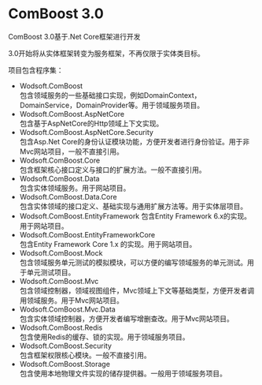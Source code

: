 ﻿ComBoost 3.0
========

ComBoost 3.0基于.Net Core框架进行开发

3.0开始将从实体框架转变为服务框架，不再仅限于实体类目标。

项目包含程序集：
* Wodsoft.ComBoost  
包含领域服务的一些基础接口实现，例如DomainContext，DomainService，DomainProvider等。用于领域服务项目。
* Wodsoft.ComBoost.AspNetCore  
包含基于AspNetCore的Http领域上下文实现。
* Wodsoft.ComBoost.AspNetCore.Security  
包含Asp.Net Core的身份认证模块功能，方便开发者进行身份验证。用于非Mvc网站项目，一般不直接引用。
* Wodsoft.ComBoost.Core  
包含框架核心接口定义与接口的扩展方法。一般不直接引用。
* Wodsoft.ComBoost.Data  
包含实体领域服务。用于网站项目。
* Wodsoft.ComBoost.Data.Core  
包含实体领域的接口定义、基础实现与通用扩展方法等。用于实体层项目。
* Wodsoft.ComBoost.EntityFramework
包含Entity Framework 6.x的实现。用于网站项目。
* Wodsoft.ComBoost.EntityFrameworkCore  
包含Entity Framework Core 1.x 的实现。用于网站项目。
* Wodsoft.ComBoost.Mock  
包含领域服务单元测试的模拟模块，可以方便的编写领域服务的单元测试。用于单元测试项目。
* Wodsoft.ComBoost.Mvc  
包含领域控制器，领域视图组件，Mvc领域上下文等基础类型，方便开发者调用领域服务。用于Mvc网站项目。
* Wodsoft.ComBoost.Mvc.Data  
包含实体领域控制器，方便开发者编写增删查改。用于Mvc网站项目。
* Wodsoft.ComBoost.Redis  
包含使用Redis的缓存、锁的实现。用于领域服务项目。
* Wodsoft.ComBoost.Security  
包含框架权限核心模块。一般不直接引用。
* Wodsoft.ComBoost.Storage  
包含使用本地物理文件实现的储存提供器。一般用于领域服务项目。